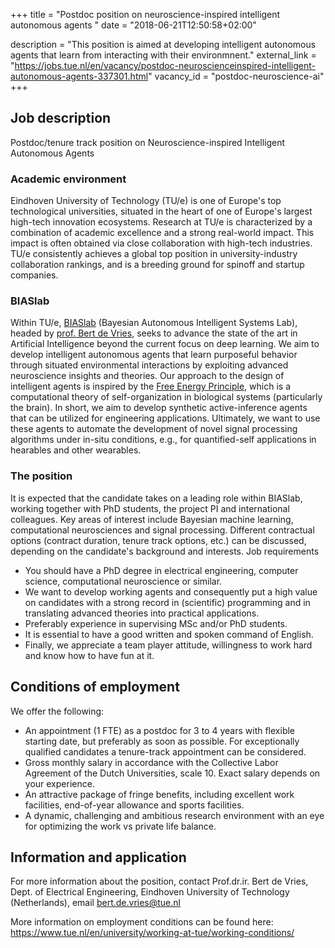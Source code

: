 +++
title = "Postdoc position on neuroscience-inspired intelligent autonomous agents "
date = "2018-06-21T12:50:58+02:00"

description = "This position is aimed at developing intelligent autonomous agents that learn from interacting with their environmnent."
external_link = "https://jobs.tue.nl/en/vacancy/postdoc-neuroscienceinspired-intelligent-autonomous-agents-337301.html"
vacancy_id = "postdoc-neuroscience-ai"
+++

## Job description

Postdoc/tenure track position on Neuroscience-inspired Intelligent Autonomous
Agents

### Academic environment
Eindhoven University of Technology (TU/e) is one of Europe's top technological
universities, situated in the heart of one of Europe's largest high-tech
innovation ecosystems. Research at TU/e is characterized by a combination of
academic excellence and a strong real-world impact. This impact is often
obtained via close collaboration with high-tech industries. TU/e consistently
achieves a global top position in university-industry collaboration rankings,
and is a breeding ground for spinoff and startup companies.

### BIASlab

Within TU/e, [BIASlab](http://biaslab.org) (Bayesian Autonomous Intelligent
Systems Lab), headed by [prof. Bert de
Vries](https://biaslab.github.io/member/bert/), seeks to advance the state of
the art in Artificial Intelligence beyond the current focus on deep learning. We
aim to develop intelligent autonomous agents that learn purposeful behavior
through situated environmental interactions by exploiting advanced neuroscience
insights and theories. Our approach to the design of intelligent agents is
inspired by the [Free Energy
Principle](https://en.wikipedia.org/wiki/Free_energy_principle), which is a
computational theory of self-organization in biological systems (particularly
the brain). In short, we aim to develop synthetic active-inference agents that
can be utilized for engineering applications. Ultimately, we want to use these
agents to automate the development of novel signal processing algorithms under
in-situ conditions, e.g., for quantified-self applications in hearables and
other wearables.

### The position

It is expected that the candidate takes on a leading role within BIASlab,
working together with PhD students, the project PI and international colleagues.
Key areas of interest include Bayesian machine learning, computational
neurosciences and signal processing. Different contractual options (contract
duration, tenure track options, etc.) can be discussed, depending on the
candidate's background and interests. Job requirements

* You should have a PhD degree in electrical engineering, computer science, computational neuroscience or similar.
* We want to develop working agents and consequently put a high value on candidates with a strong record in (scientific) programming and in translating advanced theories into practical applications.
* Preferably experience in supervising MSc and/or PhD students.
* It is essential to have a good written and spoken command of English.
* Finally, we appreciate a team player attitude, willingness to work hard and know how to have fun at it.

## Conditions of employment

We offer the following:

* An appointment (1 FTE) as a postdoc for 3 to 4 years with flexible starting date, but preferably as soon as possible. For exceptionally qualified candidates a tenure-track appointment can be considered.
* Gross monthly salary in accordance with the Collective Labor Agreement of the Dutch Universities, scale 10. Exact salary depends on your experience.
* An attractive package of fringe benefits, including excellent work facilities, end-of-year allowance and sports facilities.
* A dynamic, challenging and ambitious research environment with an eye for optimizing the work vs private life balance.

## Information and application

For more information about the position, contact Prof.dr.ir. Bert de Vries, Dept. of Electrical Engineering, Eindhoven University of Technology (Netherlands), email [bert.de.vries@tue.nl](mailto:bert.de.vries@tue.nl)

More information on employment conditions can be found here: https://www.tue.nl/en/university/working-at-tue/working-conditions/

